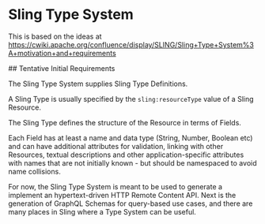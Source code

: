 # Sling Type System

This is based on the ideas at
https://cwiki.apache.org/confluence/display/SLING/Sling+Type+System%3A+motivation+and+requirements

## Tentative Initial Requirements

The Sling Type System supplies Sling Type Definitions.

A Sling Type is usually specified by the `sling:resourceType` value of a Sling Resource.

The Sling Type defines the structure of the Resource in terms of Fields.

Each Field has at least a name and data type (String, Number, Boolean etc) and can have
additional attributes for validation, linking with other Resources, textual descriptions and
other application-specific attributes with names that are not initially known - but should be
namespaced to avoid name collisions.

For now, the Sling Type System is meant to be used to generate a implement an hypertext-driven
HTTP Remote Content API. Next is the generation of GraphQL Schemas for query-based use cases, and
there are many places in Sling where a Type System can be useful.
